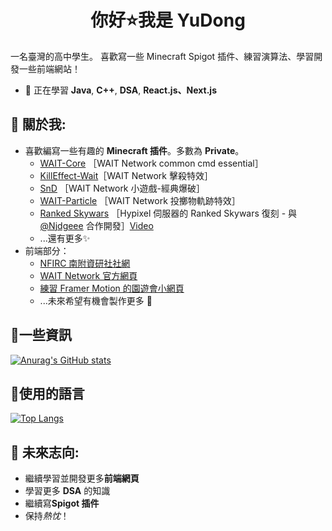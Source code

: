 <h1 align="center">你好⭐我是 YuDong</h1>

一名臺灣的高中學生。
喜歡寫一些 Minecraft Spigot 插件、練習演算法、學習開發一些前端網站！

* 🌱 正在學習 **Java**, **C++**, **DSA**, **React.js、Next.js** 

## 🌭 關於我:  
+ 喜歡編寫一些有趣的 **Minecraft 插件**。多數為 **Private**。    
  * [WAIT-Core](https://github.com/yudong-0222/waitcore) ［WAIT Network common cmd essential］  
  * [KillEffect-Wait](https://github.com/yudong-0222/killeffect-wait)［WAIT Network 擊殺特效］  
  * [SnD](https://github.com/yudong-0222/SnD) ［WAIT Network 小遊戲-經典爆破］    
  * [WAIT-Particle](https://github.com/yudong-0222/waitparticle) ［WAIT Network 投擲物軌跡特效］
  * [Ranked Skywars](https://github.com/NINJADOGE-01/RankedSkywars) ［Hypixel 伺服器的 Ranked Skywars 復刻 - 與 [@Njdgeee](https://github.com/Njdgee) 合作開發］[Video](https://youtu.be/S7ADqNzgzj0?si=GMR5DMygS9T1J1MR)
  * ...還有更多✨
+ 前端部分：
  * [NFIRC 南附資研社社網](https://nfirc.vercel.app/)
  * [WAIT Network 官方網頁](https://waitnetwork.vercel.app)
  * [練習 Framer Motion 的園遊會小網頁](https://github.com/YuDong-0222/2023tntcshschoolmarket)
  * ...未來希望有機會製作更多 🍕

## 🧀一些資訊

[![Anurag's GitHub stats](https://github-readme-stats.vercel.app/api?username=YuDong-0222&count_private=true&show_icons=true&theme=dracula)](https://github.com/anuraghazra/github-readme-stats)

## 🍜使用的語言 
[![Top Langs](https://github-readme-stats.vercel.app/api/top-langs/?username=YuDong-0222&theme=dracula)](https://github.com/anuraghazra/github-readme-stats)


## 🍟 未來志向:
- 繼續學習並開發更多**前端網頁**
- 學習更多 **DSA** 的知識
- 繼續寫**Spigot 插件**
- 保持*熱忱*！
